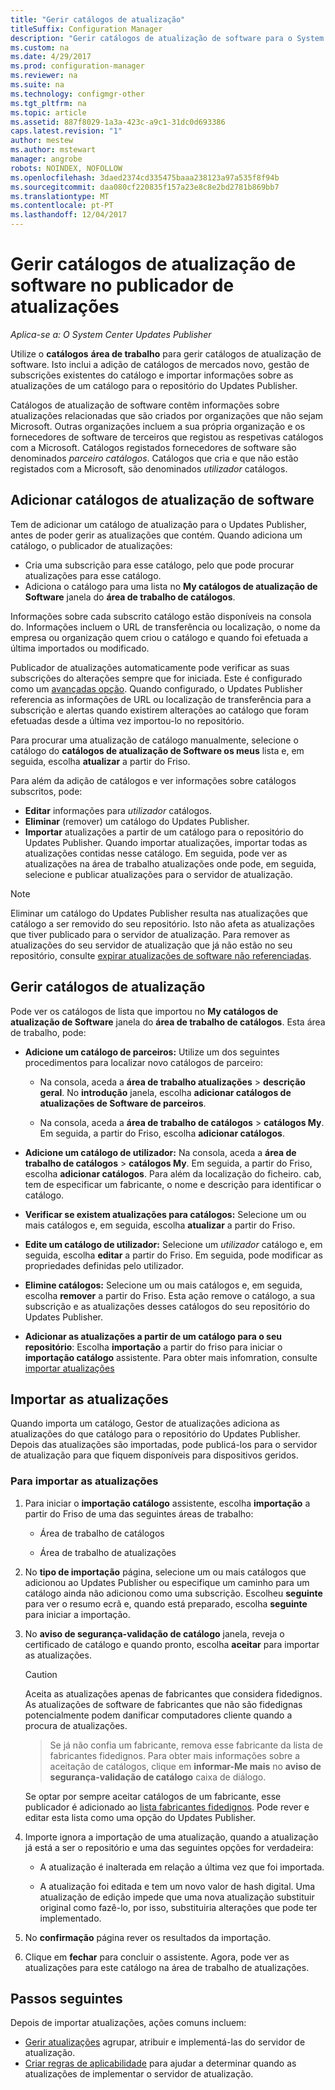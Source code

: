 ```yaml
---
title: "Gerir catálogos de atualização"
titleSuffix: Configuration Manager
description: "Gerir catálogos de atualização de software para o System Center Updates Publisher"
ms.custom: na
ms.date: 4/29/2017
ms.prod: configuration-manager
ms.reviewer: na
ms.suite: na
ms.technology: configmgr-other
ms.tgt_pltfrm: na
ms.topic: article
ms.assetid: 887f8029-1a3a-423c-a9c1-31dc0d693386
caps.latest.revision: "1"
author: mestew
ms.author: mstewart
manager: angrobe
robots: NOINDEX, NOFOLLOW
ms.openlocfilehash: 3daed2374cd335475baaa238123a97a535f8f94b
ms.sourcegitcommit: daa080cf220835f157a23e8c8e2bd2781b869bb7
ms.translationtype: MT
ms.contentlocale: pt-PT
ms.lasthandoff: 12/04/2017
---
```

# <a name="manage-software-update-catalogs-in-updates-publisher"></a>Gerir catálogos de atualização de software no publicador de atualizações

*Aplica-se a: O System Center Updates Publisher*

Utilize o **catálogos** **área de trabalho** para gerir catálogos de atualização de software. Isto inclui a adição de catálogos de mercados novo, gestão de subscrições existentes do catálogo e importar informações sobre as atualizações de um catálogo para o repositório do Updates Publisher.

Catálogos de atualização de software contêm informações sobre atualizações relacionadas que são criados por organizações que não sejam Microsoft. Outras organizações incluem a sua própria organização e os fornecedores de software de terceiros que registou as respetivas catálogos com a Microsoft. Catálogos registados fornecedores de software são denominados *parceiro catálogos*. Catálogos que cria e que não estão registados com a Microsoft, são denominados *utilizador* catálogos.

## <a name="add-software-update-catalogs"></a>Adicionar catálogos de atualização de software
Tem de adicionar um catálogo de atualização para o Updates Publisher, antes de poder gerir as atualizações que contém. Quando adiciona um catálogo, o publicador de atualizações:
-   Cria uma subscrição para esse catálogo, pelo que pode procurar atualizações para esse catálogo.
-   Adiciona o catálogo para uma lista no **My catálogos de atualização de Software** janela do **área de trabalho de catálogos**.  

Informações sobre cada subscrito catálogo estão disponíveis na consola do. Informações incluem o URL de transferência ou localização, o nome da empresa ou organização quem criou o catálogo e quando foi efetuada a última importados ou modificado.

Publicador de atualizações automaticamente pode verificar as suas subscrições do alterações sempre que for iniciada. Este é configurado como um [avançadas opção](/sccm/sum/tools/updates-publisher-options#advanced). Quando configurado, o Updates Publisher referencia as informações de URL ou localização de transferência para a subscrição e alertas quando existirem alterações ao catálogo que foram efetuadas desde a última vez importou-lo no repositório.

Para procurar uma atualização de catálogo manualmente, selecione o catálogo do **catálogos de atualização de Software os meus** lista e, em seguida, escolha **atualizar** a partir do Friso.

Para além da adição de catálogos e ver informações sobre catálogos subscritos, pode:
-  **Editar** informações para *utilizador* catálogos.
-  **Eliminar** (remover) um catálogo do Updates Publisher.
-  **Importar** atualizações a partir de um catálogo para o repositório do Updates Publisher. Quando importar atualizações, importar todas as atualizações contidas nesse catálogo. Em seguida, pode ver as atualizações na área de trabalho atualizações onde pode, em seguida, selecione e publicar atualizações para o servidor de atualização.

> [!NOTE]   
> Eliminar um catálogo do Updates Publisher resulta nas atualizações que catálogo a ser removido do seu repositório. Isto não afeta as atualizações que tiver publicado para o servidor de atualização. Para remover as atualizações do seu servidor de atualização que já não estão no seu repositório, consulte [expirar atualizações de software não referenciadas](/sccm/sum/tools/updates-publisher-options#expire-unreferenced-software-updates).

## <a name="manage-update-catalogs"></a>Gerir catálogos de atualização
Pode ver os catálogos de lista que importou no **My catálogos de atualização de Software** janela do **área de trabalho de catálogos**. Esta área de trabalho, pode:

-   **Adicione um catálogo de parceiros:** Utilize um dos seguintes procedimentos para localizar novo catálogos de parceiro:

    -   Na consola, aceda a **área de trabalho atualizações** > **descrição geral**. No **introdução** janela, escolha **adicionar catálogos de atualizações de Software de parceiros**.

    -   Na consola, aceda a **área de trabalho de catálogos** > **catálogos My**. Em seguida, a partir do Friso, escolha **adicionar catálogos**.

-   **Adicione um catálogo de utilizador:** Na consola, aceda a **área de trabalho de catálogos** > **catálogos My**. Em seguida, a partir do Friso, escolha **adicionar catálogos**. Para além da localização do ficheiro. cab, tem de especificar um fabricante, o nome e descrição para identificar o catálogo.


-   **Verificar se existem atualizações para catálogos:** Selecione um ou mais catálogos e, em seguida, escolha **atualizar** a partir do Friso.

-   **Edite um catálogo de utilizador:** Selecione um *utilizador* catálogo e, em seguida, escolha **editar** a partir do Friso. Em seguida, pode modificar as propriedades definidas pelo utilizador.

-   **Elimine catálogos:** Selecione um ou mais catálogos e, em seguida, escolha **remover** a partir do Friso. Esta ação remove o catálogo, a sua subscrição e as atualizações desses catálogos do seu repositório do Updates Publisher.

-   **Adicionar as atualizações a partir de um catálogo para o seu repositório**: Escolha **importação** a partir do friso para iniciar o **importação catálogo** assistente. Para obter mais infomration, consulte [importar atualizações](#import-updates)

## <a name="import-updates"></a>Importar as atualizações
Quando importa um catálogo, Gestor de atualizações adiciona as atualizações do que catálogo para o repositório do Updates Publisher. Depois das atualizações são importadas, pode publicá-los para o servidor de atualização para que fiquem disponíveis para dispositivos geridos.

### <a name="to-import-updates"></a>Para importar as atualizações
1.  Para iniciar o **importação catálogo** assistente, escolha **importação** a partir do Friso de uma das seguintes áreas de trabalho:

    -   Área de trabalho de catálogos

    -   Área de trabalho de atualizações

2.  No **tipo de importação** página, selecione um ou mais catálogos que adicionou ao Updates Publisher ou especifique um caminho para um catálogo ainda não adicionou como uma subscrição. Escolheu **seguinte** para ver o resumo ecrã e, quando está preparado, escolha **seguinte** para iniciar a importação.

3.  No **aviso de segurança-validação de catálogo** janela, reveja o certificado de catálogo e quando pronto, escolha **aceitar** para importar as atualizações.

    > [!CAUTION]    
    > Aceita as atualizações apenas de fabricantes que considera fidedignos. As atualizações de software de fabricantes que não são fidedignas potencialmente podem danificar computadores cliente quando a procura de atualizações.

    >  Se já não confia um fabricante, remova esse fabricante da lista de fabricantes fidedignos. Para obter mais informações sobre a aceitação de catálogos, clique em **informar-Me mais** no **aviso de segurança-validação de catálogo** caixa de diálogo.

    Se optar por sempre aceitar catálogos de um fabricante, esse publicador é adicionado ao [lista fabricantes fidedignos](/sccm/sum/tools/updates-publisher-options#trusted-publishers). Pode rever e editar esta lista como uma opção do Updates Publisher.

4.  Importe ignora a importação de uma atualização, quando a atualização já está a ser o repositório e uma das seguintes opções for verdadeira:

    -   A atualização é inalterada em relação a última vez que foi importada.

    -   A atualização foi editada e tem um novo valor de hash digital. Uma atualização de edição impede que uma nova atualização substituir original como fazê-lo, por isso, substituiria alterações que pode ter implementado.

5.  No **confirmação** página rever os resultados da importação.

6.  Clique em **fechar** para concluir o assistente. Agora, pode ver as atualizações para este catálogo na área de trabalho de atualizações.

## <a name="next-steps"></a>Passos seguintes
Depois de importar atualizações, ações comuns incluem:
-   [Gerir atualizações](/sccm/sum/tools/manage-updates-with-updates-publisher) agrupar, atribuir e implementá-las do servidor de atualização.
-   [Criar regras de aplicabilidade](/sccm/sum/tools/updates-publisher-applicability-rules) para ajudar a determinar quando as atualizações de implementar o servidor de atualização.
